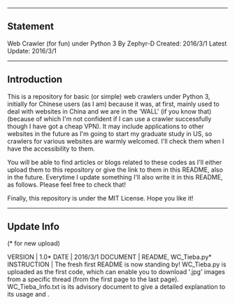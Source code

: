 
---------------------------------------------------------
Statement
---------------------------------------------------------

Web Crawler (for fun) under Python 3 
By Zephyr-D
Created: 2016/3/1
Latest Update: 2016/3/1



---------------------------------------------------------
Introduction
---------------------------------------------------------

This is a repository for basic (or simple) web crawlers under Python 3, initially for Chinese users (as I am) because it was, at first, mainly used to deal with websites in China and we are in the 'WALL' (if you know that)(because of which I'm not confident if I can use a crawler successfully though I have got a cheap VPN). It may include applications to other websites in the future as I'm going to start my graduate study in US, so crawlers for various websites are warmly welcomed. I'll check them when I have the accessibility to them.

You will be able to find articles or blogs related to these codes as I'll either upload them to this repository or give the link to them in this README, also in the future. Everytime I update something I'll also write it in this README, as follows. Please feel free to check that!

Finally, this repository is under the MIT License. Hope you like it!



---------------------------------------------------------
Update Info
---------------------------------------------------------
(* for new upload)

VERSION     | 1.0*
DATE        | 2016/3/1
DOCUMENT    | README, WC_Tieba.py*
INSTRUCTION | The fresh first README is now standing by! WC_Tieba.py is uploaded as the first code, which can enable you to download '.jpg' images from a specific thread (from the first page to the last page). WC_Tieba_Info.txt is its advisory document to give a detailed explanation to its usage and .




